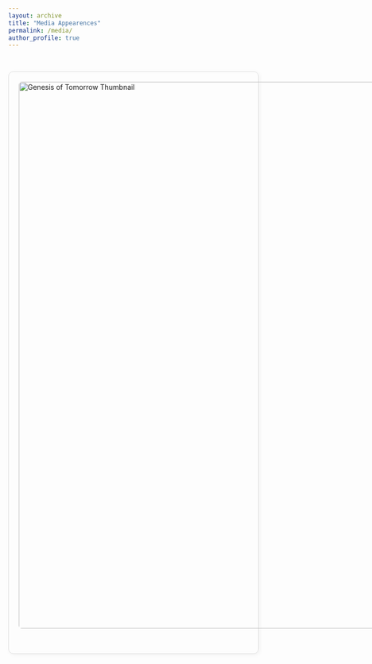 ```yaml
---
layout: archive
title: "Media Appearences"
permalink: /media/
author_profile: true
---
```


&nbsp;

<div style="border: 1px solid #ddd; border-radius: 10px; padding: 20px; margin-bottom: 30px; box-shadow: 2px 2px 8px rgba(0,0,0,0.05);">
  <div style="display: flex; align-items: flex-start; gap: 20px; margin-bottom: 30px;">
    <!-- Thumbnail -->
    <a href="https://www.youtube.com/watch?v=OKRcqTDhUn8" target="_blank">
      <img src="/avimita_chatterjee/images/genesis-thumbnail.png" alt="Genesis of Tomorrow Thumbnail" style="width: 1100px; border-radius: 6px;">
    </a>
    <!-- Text -->
    <div style="max-width: 700px;">
      <h3 style="margin: 0;">Genesis of Tomorrow (EP 38): Podcast Interview</h3>
      <p style="font-size: 0.9em; color: gray; margin: 4px 0 10px 0;">📅 May 2025</p>
      <p style="font-weight: bold; margin: 0 0 8px 0;">QEC, Noise, Academia, The PhD Journey, Writing Papers, Research, & More</p>
      <p>The conversation is about Quantum Error Correction, Scientific Writing & Research, the PhD Journey, and much more, hosted by <em>B. Bharadwaj</em>.</p>
      <p><strong>Available on:</strong> 
        <a href="https://www.youtube.com/watch?v=OKRcqTDhUn8" target="_blank">YouTube</a> or 
        <a href="https://open.spotify.com/episode/1VerV8ezzKDT9BHCfkSPJZ" target="_blank">Spotify</a>
      </p>
    </div>
  </div>
</div>
